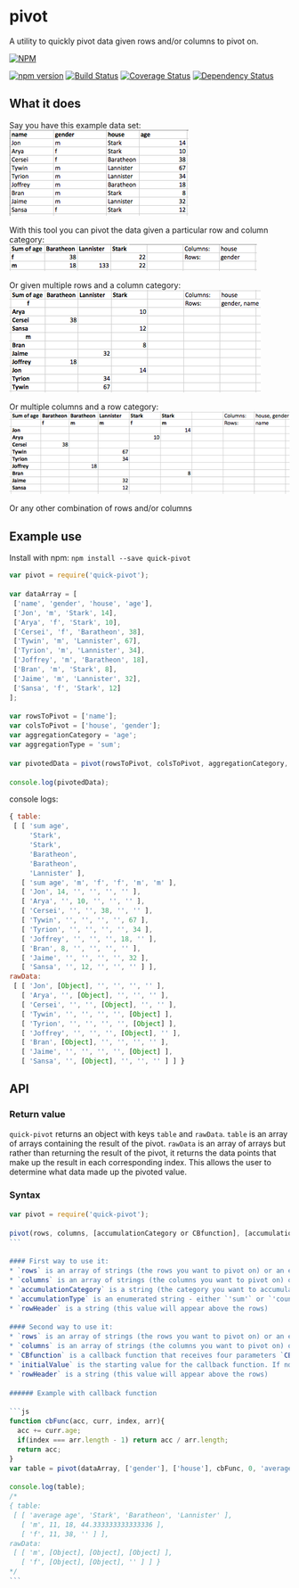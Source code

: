 # pivot

A utility to quickly pivot data given rows and/or columns to pivot on.

[![NPM](https://nodei.co/npm/quick-pivot.png?downloads=true&downloadRank=true&stars=true)](https://nodei.co/npm/quick-pivot/)

[![npm version](https://badge.fury.io/js/quick-pivot.svg)](https://badge.fury.io/js/quick-pivot)
[![Build Status](https://img.shields.io/travis/pat310/quick-pivot.svg)](https://travis-ci.org/pat310/quick-pivot)
[![Coverage Status](https://coveralls.io/repos/github/pat310/quick-pivot/badge.svg?branch=addingCoveralls)](https://coveralls.io/github/pat310/quick-pivot?branch=addingCoveralls)
[![Dependency Status](https://img.shields.io/david/pat310/quick-pivot.svg?style=flat-square)](https://david-dm.org/pat310/quick-pivot)

## What it does
Say you have this example data set:<br>
![example data](/screenshots/ss1.png)

With this tool you can pivot the data given a particular row and column category:<br>
![example pivot 1](/screenshots/ss2.png)

Or given multiple rows and a column category:<br>
![example pivot 2](/screenshots/ss3.png)

Or multiple columns and a row category:<br>
![example pivot 3](/screenshots/ss4.png)

Or any other combination of rows and/or columns

## Example use
Install with npm:
`npm install --save quick-pivot`


```js
var pivot = require('quick-pivot');

var dataArray = [
 ['name', 'gender', 'house', 'age'],
 ['Jon', 'm', 'Stark', 14],
 ['Arya', 'f', 'Stark', 10],
 ['Cersei', 'f', 'Baratheon', 38],
 ['Tywin', 'm', 'Lannister', 67],
 ['Tyrion', 'm', 'Lannister', 34],
 ['Joffrey', 'm', 'Baratheon', 18],
 ['Bran', 'm', 'Stark', 8],
 ['Jaime', 'm', 'Lannister', 32],
 ['Sansa', 'f', 'Stark', 12]
];

var rowsToPivot = ['name'];
var colsToPivot = ['house', 'gender'];
var aggregationCategory = 'age';
var aggregationType = 'sum';

var pivotedData = pivot(rowsToPivot, colsToPivot, aggregationCategory, aggregationType);

console.log(pivotedData);
```

console logs:
```js
{ table:
 [ [ 'sum age',
     'Stark',
     'Stark',
     'Baratheon',
     'Baratheon',
     'Lannister' ],
   [ 'sum age', 'm', 'f', 'f', 'm', 'm' ],
   [ 'Jon', 14, '', '', '', '' ],
   [ 'Arya', '', 10, '', '', '' ],
   [ 'Cersei', '', '', 38, '', '' ],
   [ 'Tywin', '', '', '', '', 67 ],
   [ 'Tyrion', '', '', '', '', 34 ],
   [ 'Joffrey', '', '', '', 18, '' ],
   [ 'Bran', 8, '', '', '', '' ],
   [ 'Jaime', '', '', '', '', 32 ],
   [ 'Sansa', '', 12, '', '', '' ] ],
rawData:
 [ [ 'Jon', [Object], '', '', '', '' ],
   [ 'Arya', '', [Object], '', '', '' ],
   [ 'Cersei', '', '', [Object], '', '' ],
   [ 'Tywin', '', '', '', '', [Object] ],
   [ 'Tyrion', '', '', '', '', [Object] ],
   [ 'Joffrey', '', '', '', [Object], '' ],
   [ 'Bran', [Object], '', '', '', '' ],
   [ 'Jaime', '', '', '', '', [Object] ],
   [ 'Sansa', '', [Object], '', '', '' ] ] }
```

## API
### Return value
`quick-pivot` returns an object with keys `table` and `rawData`.  `table` is an array of arrays containing the result of the pivot. `rawData` is an array of arrays but rather than returning the result of the pivot, it returns the data points that make up the result in each corresponding index.  This allows the user to determine what data made up the pivoted value.

### Syntax
````js
var pivot = require('quick-pivot');

pivot(rows, columns, [accumulationCategory or CBfunction], [accumulationType or initialValue], rowHeader); 
```

#### First way to use it:
* `rows` is an array of strings (the rows you want to pivot on) or an empty array **required**
* `columns` is an array of strings (the columns you want to pivot on) or an empty array **required**
* `accumulationCategory` is a string (the category you want to accumulate values for) **required**
* `accumulationType` is an enumerated string - either `'sum'` or `'count'` (the type of accumulation you want to perform). If no type is selected, `'count'` is chosen by default 
* `rowHeader` is a string (this value will appear above the rows)

#### Second way to use it:
* `rows` is an array of strings (the rows you want to pivot on) or an empty array **required**
* `columns` is an array of strings (the columns you want to pivot on) or an empty array **required**
* `CBfunction` is a callback function that receives four parameters `CBfunction(acc, curr, index, arr)` where `acc` is an accumulation value, `curr` is the current element being processed, `index` is the index of the current element being processed and `arr` is the array that is being acted on. This function must return the accumulation value (this is very similar to javascript's `.reduce`) **required**
* `initialValue` is the starting value for the callback function. If no starting value is selected, `0` is used by default.
* `rowHeader` is a string (this value will appear above the rows)

###### Example with callback function

```js
function cbFunc(acc, curr, index, arr){
  acc += curr.age;
  if(index === arr.length - 1) return acc / arr.length;
  return acc;
}
var table = pivot(dataArray, ['gender'], ['house'], cbFunc, 0, 'average age');

console.log(table);
/*
{ table:
 [ [ 'average age', 'Stark', 'Baratheon', 'Lannister' ],
   [ 'm', 11, 18, 44.333333333333336 ],
   [ 'f', 11, 38, '' ] ],
rawData:
 [ [ 'm', [Object], [Object], [Object] ],
   [ 'f', [Object], [Object], '' ] ] }
*/
```
